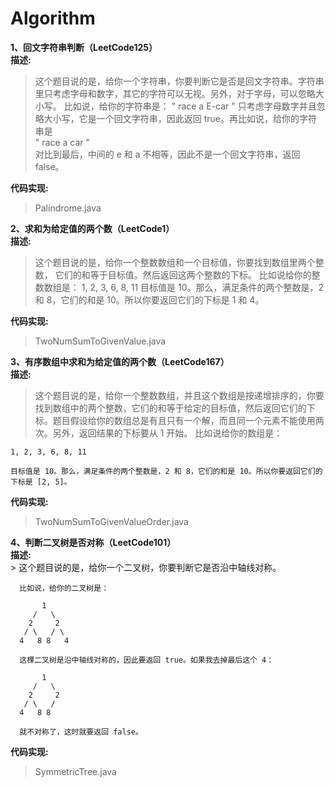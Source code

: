 # Algorithm
**1、回文字符串判断（LeetCode125）**  
**描述:**  
> 这个题目说的是，给你一个字符串，你要判断它是否是回文字符串。字符串里只考虑字母和数字，其它的字符可以无视。另外，对于字母，可以忽略大小写。
比如说，给你的字符串是：
" race a E-car " 
只考虑字母数字并且忽略大小写，它是一个回文字符串，因此返回 true。再比如说，给你的字符串是  
" race a car "  
对比到最后，中间的 e 和 a 不相等，因此不是一个回文字符串，返回 false。  

**代码实现:**  
> Palindrome.java

**2、求和为给定值的两个数（LeetCode1）**  
**描述:**  
> 这个题目说的是，给你一个整数数组和一个目标值，你要找到数组里两个整数， 它们的和等于目标值。然后返回这两个整数的下标。 
  比如说给你的整数数组是：
  1, 2, 3, 6, 8, 11
  目标值是 10。那么，满足条件的两个整数是，2 和 8，它们的和是 10。所以你要返回它们的下标是 1 和 4。
  
 **代码实现:**  
 > TwoNumSumToGivenValue.java
  
  **3、有序数组中求和为给定值的两个数（LeetCode167）**  
  **描述:**  
  > 这个题目说的是，给你一个整数数组，并且这个数组是按递增排序的，你要找到数组中的两个整数，它们的和等于给定的目标值，然后返回它们的下标。题目假设给你的数组总是有且只有一个解，而且同一个元素不能使用两次。另外，返回结果的下标要从 1 开始。
    比如说给你的数组是：
    
    1, 2, 3, 6, 8, 11
    
    目标值是 10。那么，满足条件的两个整数是，2 和 8，它们的和是 10。所以你要返回它们的下标是 [2, 5]。
  
  **代码实现:**  
  > TwoNumSumToGivenValueOrder.java
  
  **4、判断二叉树是否对称（LeetCode101）**  
    **描述:**  
    > 这个题目说的是，给你一个二叉树，你要判断它是否沿中轴线对称。
      
      比如说，给你的二叉树是：
      
           1
         /   \
        2     2
       / \   / \
      4   8 8   4
      
      这棵二叉树是沿中轴线对称的，因此要返回 true。如果我去掉最后这个 4：
      
           1
         /   \
        2     2
       / \   /
      4   8 8
      
      就不对称了，这时就要返回 false。
    
  **代码实现:**  
  > SymmetricTree.java